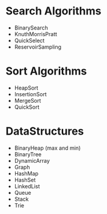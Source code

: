 # Search Algorithms
- BinarySearch
- KnuthMorrisPratt
- QuickSelect
- ReservoirSampling

# Sort Algorithms
- HeapSort
- InsertionSort
- MergeSort
- QuickSort

# DataStructures
- BinaryHeap (max and min)
- BinaryTree
- DynamicArray
- Graph
- HashMap
- HashSet
- LinkedList
- Queue
- Stack
- Trie